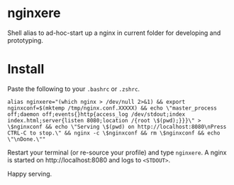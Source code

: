 # nginxere
Shell alias to ad-hoc-start up a nginx in current folder for developing and
prototyping.

# Install
Paste the following to your `.bashrc` or `.zshrc`.

```shell
alias nginxere="(which nginx > /dev/null 2>&1) && export nginxconf=$(mktemp /tmp/nginx.conf.XXXXX) && echo \"master_process off;daemon off;events{}http{access_log /dev/stdout;index index.html;server{listen 8080;location /{root \$(pwd);}}}\" > \$nginxconf && echo \"Serving \$(pwd) on http://localhost:8080\nPress CTRL-C to stop.\" && nginx -c \$nginxconf && rm \$nginxconf && echo \"\nDone.\""
```

Restart your terminal (or re-source your profile) and type `nginxere`.
A nginx is started on http://localhost:8080 and logs to `<STDOUT>`.

Happy serving.

